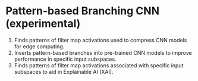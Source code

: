 # Pattern-based Branching CNN (experimental)

1. Finds patterns of filter map activations used to compress CNN models for edge computing.
2. Inserts pattern-based branches into pre-trained CNN models to improve performance in specific input subspaces.
3. Finds patterns of filter map activations associated with specific input subspaces to aid in Explainable AI (XAI).

